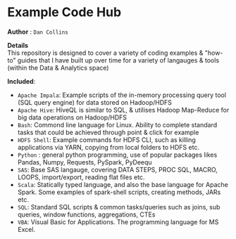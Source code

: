 # Example Code Hub

**Author** : `Dan Collins`

**Details**<br>
This repository is designed to cover a variety of coding examples & "how-to" guides that I have built up over time for a variety of langauges & tools (within the Data & Analytics space)

**Included**:<br>

- `Apache Impala`: Example scripts of the in-memory processing query tool (SQL query engine) for data stored on Hadoop/HDFS
- `Apache Hive`: HiveQL is similar to SQL, & utilises Hadoop Map-Reduce for big data operations on Hadoop/HDFS
- `Bash`: Commond line language for Linux. Ability to complete standard tasks that could be achieved through point & click for example
- `HDFS Shell`: Example commands for HDFS CLI, such as killing applications via YARN, copying from local folders to HDFS etc. 
- `Python` : general python programming, use of popular packages likes Pandas, Numpy, Requests, PySpark, PyDeequ 
- `SAS`: Base SAS langauge, covering DATA STEPS, PROC SQL, MACRO, LOOPS, import/export, reading flat files etc. 
- `Scala`: Statically typed language, and also the base language for Apache Spark. Some examples of spark-shell scripts, creating methods, JARs etc.
- `SQL`: Standard SQL scripts & common tasks/queries such as joins, sub queries, window functions, aggregations, CTEs 
- `VBA`: Visual Basic for Applications. The programming language for MS Excel.
